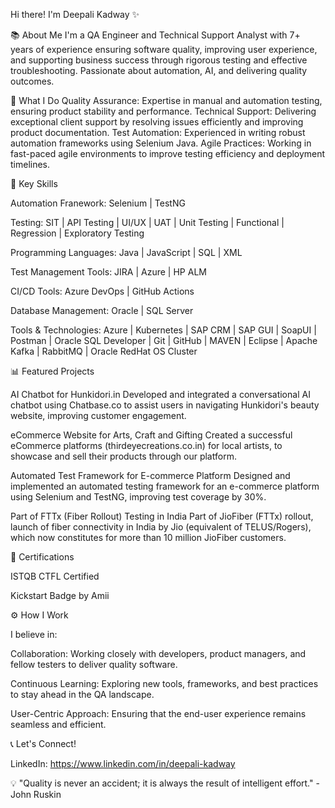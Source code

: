 Hi there! I'm Deepali Kadway ✨

📚 About Me I'm a QA Engineer and Technical Support Analyst with 7+ years of experience ensuring software quality, improving user experience, and supporting business success through rigorous testing and effective troubleshooting. Passionate about automation, AI, and delivering quality outcomes.

🚀 What I Do Quality Assurance: Expertise in manual and automation testing, ensuring product stability and performance. Technical Support: Delivering exceptional client support by resolving issues efficiently and improving product documentation. Test Automation: Experienced in writing robust automation frameworks using Selenium Java. Agile Practices: Working in fast-paced agile environments to improve testing efficiency and deployment timelines.

🌟 Key Skills

Automation Franework: Selenium | TestNG

Testing: SIT | API Testing | UI/UX | UAT | Unit Testing | Functional | Regression | Exploratory Testing

Programming Languages: Java | JavaScript | SQL | XML

Test Management Tools: JIRA | Azure | HP ALM

CI/CD Tools: Azure DevOps | GitHub Actions

Database Management: Oracle | SQL Server

Tools & Technologies: Azure | Kubernetes | SAP CRM | SAP GUI | SoapUI | Postman | Oracle SQL Developer | Git | GitHub | MAVEN | Eclipse | Apache Kafka | RabbitMQ | Oracle RedHat OS Cluster

📊 Featured Projects

AI Chatbot for Hunkidori.in
Developed and integrated a conversational AI chatbot using Chatbase.co to assist users in navigating Hunkidori's beauty website, improving customer engagement.

eCommerce Website for Arts, Craft and Gifting
Created a successful eCommerce platforms (thirdeyecreations.co.in) for local artists, to showcase and sell their products through our platform.

Automated Test Framework for E-commerce Platform
Designed and implemented an automated testing framework for an e-commerce platform using Selenium and TestNG, improving test coverage by 30%.

Part of FTTx (Fiber Rollout) Testing in India
Part of JioFiber (FTTx) rollout, launch of fiber connectivity in India by Jio (equivalent of TELUS/Rogers), which now constitutes for more than 10 million JioFiber customers.

🌟 Certifications

ISTQB CTFL Certified

Kickstart Badge by Amii

⚙️ How I Work

I believe in:

Collaboration: Working closely with developers, product managers, and fellow testers to deliver quality software.

Continuous Learning: Exploring new tools, frameworks, and best practices to stay ahead in the QA landscape.

User-Centric Approach: Ensuring that the end-user experience remains seamless and efficient.

📞 Let's Connect!

LinkedIn: https://www.linkedin.com/in/deepali-kadway

💡 "Quality is never an accident; it is always the result of intelligent effort." - John Ruskin
